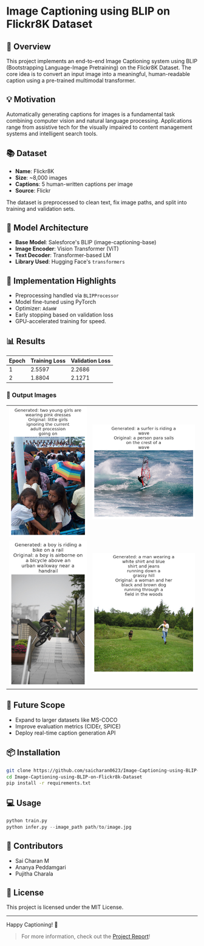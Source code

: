 # Image Captioning using BLIP on Flickr8K Dataset

## 🚀 Overview
This project implements an end-to-end Image Captioning system using BLIP (Bootstrapping Language-Image Pretraining) on the Flickr8K Dataset. The core idea is to convert an input image into a meaningful, human-readable caption using a pre-trained multimodal transformer.

## 💡 Motivation
Automatically generating captions for images is a fundamental task combining computer vision and natural language processing. Applications range from assistive tech for the visually impaired to content management systems and intelligent search tools.

## 📚 Dataset
- **Name**: Flickr8K
- **Size**: ~8,000 images
- **Captions**: 5 human-written captions per image
- **Source**: Flickr

The dataset is preprocessed to clean text, fix image paths, and split into training and validation sets.

## 🧠 Model Architecture
- **Base Model**: Salesforce's BLIP (image-captioning-base)
- **Image Encoder**: Vision Transformer (ViT)
- **Text Decoder**: Transformer-based LM
- **Library Used**: Hugging Face's `transformers`

## 🔧 Implementation Highlights
- Preprocessing handled via `BLIPProcessor`
- Model fine-tuned using PyTorch
- Optimizer: `AdamW`
- Early stopping based on validation loss
- GPU-accelerated training for speed.

## 📊 Results
| Epoch | Training Loss | Validation Loss |
|-------|---------------|-----------------|
| 1     | 2.5597        | 2.2686          |
| 2     | 1.8804        | 2.1271          |

### 💬 Output Images

|             |             |
|-------------|-------------|
| ![sample1](output_images/image_1.png) | ![sample2](output_images/image_12.png) |
| ![sample3](output_images/image_6.png) | ![sample4](output_images/image_9.png) |



## 🏁 Future Scope
- Expand to larger datasets like MS-COCO
- Improve evaluation metrics (CIDEr, SPICE)
- Deploy real-time caption generation API

## 📦 Installation
```bash
git clone https://github.com/saicharan0623/Image-Captioning-using-BLIP-on-Flickr8k-Dataset.git
cd Image-Captioning-using-BLIP-on-Flickr8k-Dataset
pip install -r requirements.txt
```

## 💻 Usage
```python
python train.py
python infer.py --image_path path/to/image.jpg
```

## 🤝 Contributors
- Sai Charan M
- Ananya Peddamgari
- Pujitha Charala

## 📄 License
This project is licensed under the MIT License.

---
Happy Captioning! 🎉

> For more information, check out the [Project Report](https://github.com/saicharan0623/Image-Captioning-using-BLIP-on-Flickr8k-Dataset.git)!

